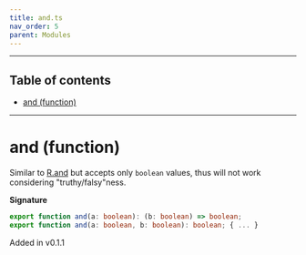 ```yaml
---
title: and.ts
nav_order: 5
parent: Modules
---
```


---

<h2 class="text-delta">Table of contents</h2>

- [and (function)](#and-function)

---

# and (function)

Similar to [R.and](https://ramdajs.com/docs/#and) but accepts only `boolean` values, thus will not work considering
"truthy/falsy"ness.

**Signature**

```ts
export function and(a: boolean): (b: boolean) => boolean;
export function and(a: boolean, b: boolean): boolean; { ... }
```

Added in v0.1.1
